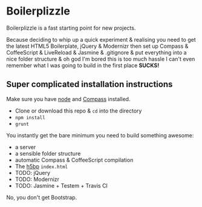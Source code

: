 # Boilerplizzle

Boilerplizzle is a fast starting point for new projects.

Because deciding to whip up a quick experiment & realising you need to
get the latest HTML5 Boilerplate, jQuery & Modernizr then
set up Compass & CoffeeScript & LiveReload & Jasmine & .gitignore 
& put everything into a nice folder structure & oh god I'm bored this is
too much hassle I can't even remember what I was going to build in the
first place **SUCKS!**

## Super complicated installation instructions
Make sure you have [node](http://nodejs.org/) and [Compass](http://compass-style.org/install/) installed.

- Clone or download this repo & `cd` into the directory
- `npm install`
- `grunt`

You instantly get the bare minimum you need to build something awesome:
- a server
- a sensible folder structure
- automatic Compass & CoffeeScript compilation
- The [h5bp](http://html5boilerplate.com/) `index.html`
- TODO: jQuery
- TODO: Modernizr
- TODO: Jasmine + Testem + Travis CI

No, you don't get Bootstrap.